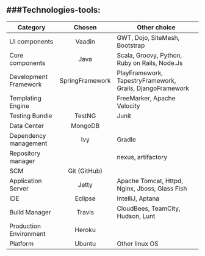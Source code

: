 ###Technologies-tools:
---
Category | Chosen | Other choice
---|:---:|---
UI components | Vaadin | GWT, Dojo, SiteMesh, Bootstrap
Core components | Java | Scala, Groovy, Python, Ruby on Rails, Node.Js
Development Framework | SpringFramework | PlayFramework, TapestryFramework, Grails, DjangoFramework
Templating Engine | | FreeMarker, Apache Velocity
Testing Bundle | TestNG | Junit 
Data Center | MongoDB | 
Dependency management | Ivy | Gradle
Repository manager | | nexus, artifactory
SCM | Git (GitHub) | 
Application Server | Jetty | Apache Tomcat, Httpd, Nginx, Jboss, Glass Fish
IDE | Eclipse | IntelliJ, Aptana
Build Manager | Travis | CloudBees, TeamCity, Hudson, Lunt
Production Environment | Heroku |
Platform | Ubuntu | Other linux OS
